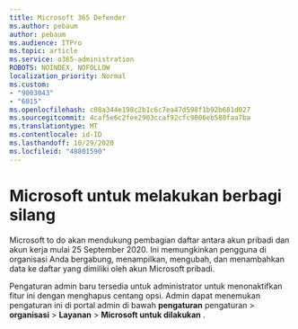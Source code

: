 ```yaml
---
title: Microsoft 365 Defender
ms.author: pebaum
author: pebaum
ms.audience: ITPro
ms.topic: article
ms.service: o365-administration
ROBOTS: NOINDEX, NOFOLLOW
localization_priority: Normal
ms.custom:
- "9003043"
- "6015"
ms.openlocfilehash: c08a344e198c2b1c6c7ea47d598f1b92b681d027
ms.sourcegitcommit: 4caf5e6c2fee2903ccaf92cfc9006eb580faa7ba
ms.translationtype: MT
ms.contentlocale: id-ID
ms.lasthandoff: 10/29/2020
ms.locfileid: "48801590"
---
```

# <a name="microsoft-to-do-cross-tenant-sharing"></a>Microsoft untuk melakukan berbagi silang

Microsoft to do akan mendukung pembagian daftar antara akun pribadi dan akun kerja mulai 25 September 2020. Ini memungkinkan pengguna di organisasi Anda bergabung, menampilkan, mengubah, dan menambahkan data ke daftar yang dimiliki oleh akun Microsoft pribadi.

Pengaturan admin baru tersedia untuk administrator untuk menonaktifkan fitur ini dengan menghapus centang opsi.
Admin dapat menemukan pengaturan ini di portal admin di bawah **pengaturan** pengaturan  >  **organisasi**  >  **Layanan**  >  **Microsoft untuk dilakukan** .
